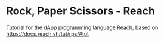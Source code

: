 # Rock, Paper Scissors - Reach

Tutorial for the dApp programming language Reach, based on https://docs.reach.sh/tut/rps/#tut
